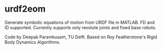 # urdf2eom
Generate symbolic equations of motion from URDF file in MATLAB. FD and ID supported. Currently supports only revolute joints and fixed base robots.

Code by Deepak Paramkusam, TU Delft. Based on Roy Featherstone's Rigid Body Dynamics Algorithms.
